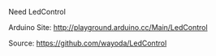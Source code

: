 Need LedControl

Arduino Site: http://playground.arduino.cc/Main/LedControl

Source: https://github.com/wayoda/LedControl
